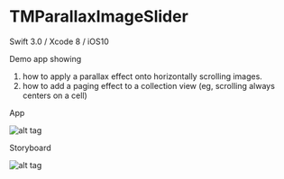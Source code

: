 # TMParallaxImageSlider

Swift 3.0 / Xcode 8 / iOS10

Demo app showing
1) how to apply a parallax effect onto horizontally scrolling images.
2) how to add a paging effect to a collection view (eg, scrolling always centers on a cell)

App

![alt tag](https://raw.githubusercontent.com/dstarsboy/TMParallaxImageSlider/master/1.png)

Storyboard

![alt tag](https://raw.githubusercontent.com/dstarsboy/TMParallaxImageSlider/master/2.png)
